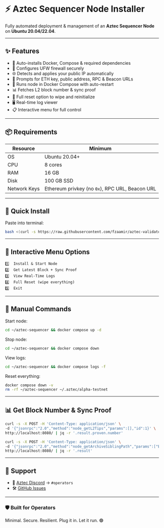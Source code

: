 # ⚡️ Aztec Sequencer Node Installer

Fully automated deployment & management of an **Aztec Sequencer Node** on **Ubuntu 20.04/22.04**.

---

## ✨ Features

* 🔧 Auto-installs Docker, Compose & required dependencies
* 🔐 Configures UFW firewall securely
* 🌐 Detects and applies your public IP automatically
* 🧠 Prompts for ETH key, public address, RPC & Beacon URLs
* 🐳 Runs node in Docker Compose with auto-restart
* 📊 Fetches L2 block number & sync proof
* 🧹 Full reset option to wipe and reinitialize
* 🖥️ Real-time log viewer
* 📋 Interactive menu for full control

---

## 📦 Requirements

| Resource     | Minimum                                         |
| ------------ | ----------------------------------------------- |
| OS           | Ubuntu 20.04+                                   |
| CPU          | 8 cores                                         |
| RAM          | 16 GB                                           |
| Disk         | 100 GB SSD                                      |
| Network Keys | Ethereum privkey (no `0x`), RPC URL, Beacon URL |

---

## 🚀 Quick Install

Paste into terminal:

```bash
bash <(curl -s https://raw.githubusercontent.com/fzaamir/aztec-validator-auto-setup/main/install.sh)
```

---

## 🧪 Interactive Menu Options

```
1️⃣  Install & Start Node
2️⃣  Get Latest Block + Sync Proof
3️⃣  View Real-Time Logs
4️⃣  Full Reset (wipe everything)
5️⃣  Exit
```

---

## 🔧 Manual Commands

Start node:

```bash
cd ~/aztec-sequencer && docker compose up -d
```

Stop node:

```bash
cd ~/aztec-sequencer && docker compose down
```

View logs:

```bash
cd ~/aztec-sequencer && docker compose logs -f
```

Reset everything:

```bash
docker compose down -v
rm -rf ~/aztec-sequencer ~/.aztec/alpha-testnet
```

---

## 📊 Get Block Number & Sync Proof

```bash
curl -s -X POST -H 'Content-Type: application/json' \
-d '{"jsonrpc":"2.0","method":"node_getL2Tips","params":[],"id":1}' \
http://localhost:8080/ | jq -r '.result.proven.number'
```

```bash
curl -s -X POST -H 'Content-Type: application/json' \
-d '{"jsonrpc":"2.0","method":"node_getArchiveSiblingPath","params":["BLOCK_NUM","BLOCK_NUM"],"id":1}' \
http://localhost:8080/ | jq -r '.result'
```

---

## 💬 Support

* 💬 [Aztec Discord](https://discord.gg/aztecprotocol) → `#operators`
* 🛠️ [GitHub Issues](https://github.com/fzaamir/aztec-validator-auto-setup)

---

### 🛡️ Built for Operators

Minimal. Secure. Resilient.
Plug it in. Let it run. 🟢
